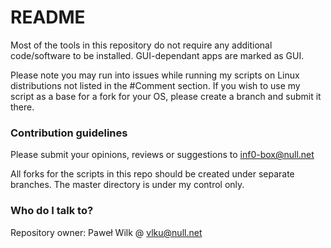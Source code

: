 # README #

Most of the tools in this repository do not require any additional code/software to be installed. GUI-dependant apps are marked as GUI.

Please note you may run into issues while running my scripts on Linux distributions not listed in the #Comment section. If you wish to use my script as a base for a fork for your OS, please create a branch and submit it there.

### Contribution guidelines ###

Please submit your opinions, reviews or suggestions to inf0-box@null.net

All forks for the scripts in this repo should be created under separate branches. The master directory is under my control only.

### Who do I talk to? ###

Repository owner: Paweł Wilk @ vlku@null.net